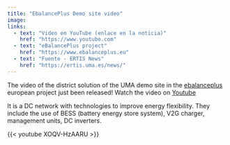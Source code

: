 ```yaml
---
title: "EbalancePlus Demo site video"
image:
links:
  - text: "Video en YouTube (enlace en la noticia)"
    href: "https://www.youtube.com"
  - text: "eBalancePlus project"
    href: "https://www.ebalanceplus.eu"
  - text: "Fuente - ERTIS News"
    href: "https://ertis.uma.es/news/"
---
```


The video of the district solution of the UMA demo site in the <a href="https://www.ebalanceplus.eu/">ebalanceplus</a> european project just been released! Watch the video on <a href="https://www.youtube.com/watch?v=XOQV-HzAARU">Youtube</a>

It is a DC network with technologies to improve energy flexibility. They include the use of BESS (battery energy store system), V2G charger, management units, DC inverters.

{{< youtube XOQV-HzAARU >}}